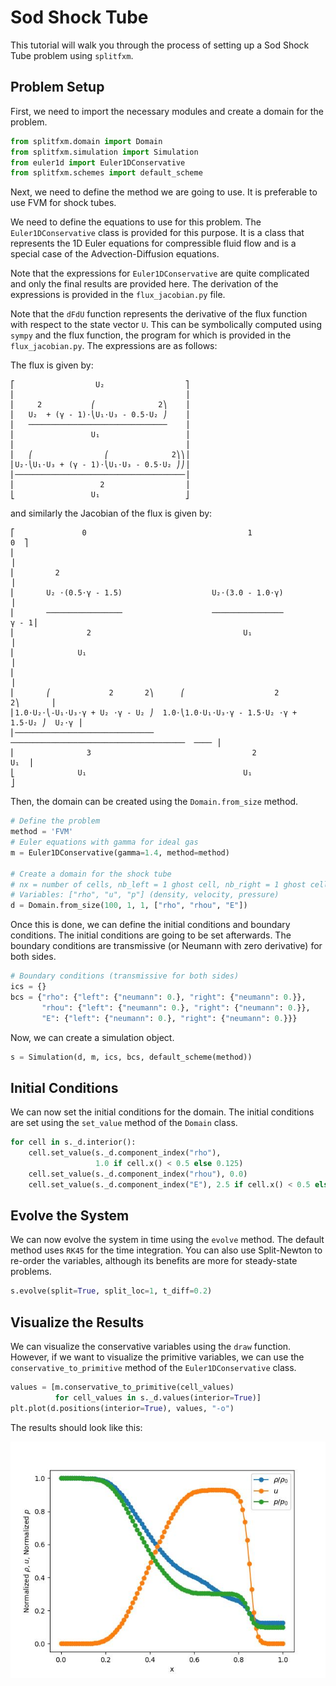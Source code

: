 # Sod Shock Tube

This tutorial will walk you through the process of setting up a Sod Shock Tube problem using `splitfxm`.

## Problem Setup

First, we need to import the necessary modules and create a domain for the problem.

```python
from splitfxm.domain import Domain
from splitfxm.simulation import Simulation
from euler1d import Euler1DConservative
from splitfxm.schemes import default_scheme
```

Next, we need to define the method we are going to use. It is preferable to use FVM for shock tubes.

We need to define the equations to use for this problem. The `Euler1DConservative` class is provided for this purpose. It is a class that represents the 1D Euler equations for compressible fluid flow and is a special case of the Advection-Diffusion equations.

Note that the expressions for `Euler1DConservative` are quite complicated and only the final results are provided here. The derivation of the expressions is provided in the `flux_jacobian.py` file.

Note that the `dFdU` function represents the derivative of the flux function with respect to the state vector `U`. This can be symbolically computed using `sympy` and the flux function, the program for which is provided in the `flux_jacobian.py`. The expressions are as follows:

The flux is given by:
```plain
⎡                  U₂                  ⎤
⎢                                      ⎥
⎢     2           ⎛              2⎞    ⎥
⎢   U₂  + (γ - 1)⋅⎝U₁⋅U₃ - 0.5⋅U₂ ⎠    ⎥
⎢   ───────────────────────────────    ⎥
⎢                 U₁                   ⎥
⎢                                      ⎥
⎢   ⎛                ⎛              2⎞⎞⎥
⎢U₂⋅⎝U₁⋅U₃ + (γ - 1)⋅⎝U₁⋅U₃ - 0.5⋅U₂ ⎠⎠⎥
⎢──────────────────────────────────────⎥
⎢                   2                  ⎥
⎣                 U₁                   ⎦
```

and similarly the Jacobian of the flux is given by:
```plain
⎡               0                                    1                       0  ⎤
⎢                                                                               ⎥
⎢         2                                                                     ⎥
⎢       U₂ ⋅(0.5⋅γ - 1.5)                    U₂⋅(3.0 - 1.0⋅γ)                   ⎥
⎢       ─────────────────                    ────────────────              γ - 1⎥
⎢                2                                  U₁                          ⎥
⎢              U₁                                                               ⎥
⎢                                                                               ⎥
⎢       ⎛             2       2⎞      ⎛                    2           2⎞       ⎥
⎢1.0⋅U₂⋅⎝-U₁⋅U₃⋅γ + U₂ ⋅γ - U₂ ⎠  1.0⋅⎝1.0⋅U₁⋅U₃⋅γ - 1.5⋅U₂ ⋅γ + 1.5⋅U₂ ⎠  U₂⋅γ ⎥
⎢───────────────────────────────  ───────────────────────────────────────  ──── ⎥
⎢                3                                    2                     U₁  ⎥
⎣              U₁                                   U₁                          ⎦
```

Then, the domain can be created using the `Domain.from_size` method.

```python
# Define the problem
method = 'FVM'
# Euler equations with gamma for ideal gas
m = Euler1DConservative(gamma=1.4, method=method)

# Create a domain for the shock tube
# nx = number of cells, nb_left = 1 ghost cell, nb_right = 1 ghost cell
# Variables: ["rho", "u", "p"] (density, velocity, pressure)
d = Domain.from_size(100, 1, 1, ["rho", "rhou", "E"])
```

Once this is done, we can define the initial conditions and boundary conditions. The initial conditions are going to be set afterwards. The boundary conditions are transmissive (or Neumann with zero derivative) for both sides.

```python
# Boundary conditions (transmissive for both sides)
ics = {}
bcs = {"rho": {"left": {"neumann": 0.}, "right": {"neumann": 0.}},
       "rhou": {"left": {"neumann": 0.}, "right": {"neumann": 0.}},
       "E": {"left": {"neumann": 0.}, "right": {"neumann": 0.}}}
```

Now, we can create a simulation object.

```python
s = Simulation(d, m, ics, bcs, default_scheme(method))
```

## Initial Conditions

We can now set the initial conditions for the domain. The initial conditions are set using the `set_value` method of the `Domain` class.

```python
for cell in s._d.interior():
    cell.set_value(s._d.component_index("rho"),
                   1.0 if cell.x() < 0.5 else 0.125)
    cell.set_value(s._d.component_index("rhou"), 0.0)
    cell.set_value(s._d.component_index("E"), 2.5 if cell.x() < 0.5 else 0.25)
```

## Evolve the System

We can now evolve the system in time using the `evolve` method. The default method uses `RK45` for the time integration. You can also use Split-Newton to re-order the variables, although its benefits are more for steady-state problems.

```python
s.evolve(split=True, split_loc=1, t_diff=0.2)
```

## Visualize the Results

We can visualize the conservative variables using the `draw` function. However, if we want to visualize the primitive variables, we can use the `conservative_to_primitive` method of the `Euler1DConservative` class.

```python
values = [m.conservative_to_primitive(cell_values)
          for cell_values in s._d.values(interior=True)]
plt.plot(d.positions(interior=True), values, "-o")
```

The results should look like this:

![img](../images/conservative_sod_shock.jpg)